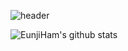 
<!--
**EunjiHam/EunjiHam** is a ✨ _special_ ✨ repository because its `README.md` (this file) appears on your GitHub profile.

Here are some ideas to get you started:

- 🔭 I’m currently working on ...
- 🌱 I’m currently learning ...
- 👯 I’m looking to collaborate on ...
- 🤔 I’m looking for help with ...
- 💬 Ask me about ...
- 📫 How to reach me: ...
- 😄 Pronouns: ...
- ⚡ Fun fact: ...
-->

![header](https://capsule-render.vercel.app/api?type=Slice&color=E3A6AE&height=300&section=header&text=Eunji%20Ham&fontSize=90&fontColor=363636)




![EunjiHam's github stats](https://github-readme-stats.vercel.app/api?username=EunjiHam&show_icons=true)
